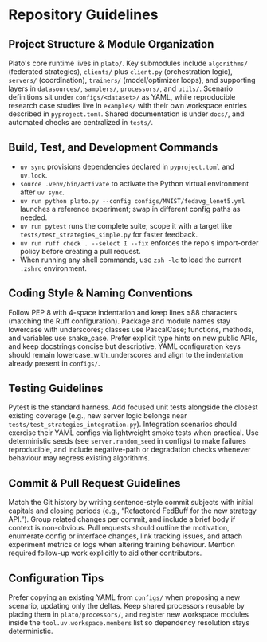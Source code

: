 # Repository Guidelines

## Project Structure & Module Organization
Plato's core runtime lives in `plato/`. Key submodules include `algorithms/` (federated strategies), `clients/` plus `client.py` (orchestration logic), `servers/` (coordination), `trainers/` (model/optimizer loops), and supporting layers in `datasources/`, `samplers/`, `processors/`, and `utils/`. Scenario definitions sit under `configs/<dataset>/` as YAML, while reproducible research case studies live in `examples/` with their own workspace entries described in `pyproject.toml`. Shared documentation is under `docs/`, and automated checks are centralized in `tests/`.

## Build, Test, and Development Commands
- `uv sync` provisions dependencies declared in `pyproject.toml` and `uv.lock`.
- `source .venv/bin/activate` to activate the Python virtual environment after `uv sync`.
- `uv run python plato.py --config configs/MNIST/fedavg_lenet5.yml` launches a reference experiment; swap in different config paths as needed.
- `uv run pytest` runs the complete suite; scope it with a target like `tests/test_strategies_simple.py` for faster feedback.
- `uv run ruff check . --select I --fix` enforces the repo's import-order policy before creating a pull request.
- When running any shell commands, use `zsh -lc` to load the current `.zshrc` environment.

## Coding Style & Naming Conventions
Follow PEP 8 with 4-space indentation and keep lines ≤88 characters (matching the Ruff configuration). Package and module names stay lowercase with underscores; classes use PascalCase; functions, methods, and variables use snake_case. Prefer explicit type hints on new public APIs, and keep docstrings concise but descriptive. YAML configuration keys should remain lowercase_with_underscores and align to the indentation already present in `configs/`.

## Testing Guidelines
Pytest is the standard harness. Add focused unit tests alongside the closest existing coverage (e.g., new server logic belongs near `tests/test_strategies_integration.py`). Integration scenarios should exercise their YAML configs via lightweight smoke tests when practical. Use deterministic seeds (see `server.random_seed` in configs) to make failures reproducible, and include negative-path or degradation checks whenever behaviour may regress existing algorithms.

## Commit & Pull Request Guidelines
Match the Git history by writing sentence-style commit subjects with initial capitals and closing periods (e.g., “Refactored FedBuff for the new strategy API.”). Group related changes per commit, and include a brief body if context is non-obvious. Pull requests should outline the motivation, enumerate config or interface changes, link tracking issues, and attach experiment metrics or logs when altering training behaviour. Mention required follow-up work explicitly to aid other contributors.

## Configuration Tips
Prefer copying an existing YAML from `configs/` when proposing a new scenario, updating only the deltas. Keep shared processors reusable by placing them in `plato/processors/`, and register new workspace modules inside the `tool.uv.workspace.members` list so dependency resolution stays deterministic.
